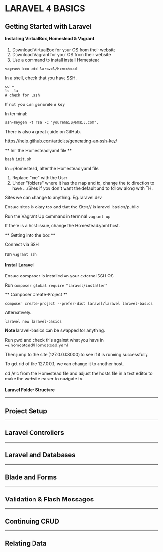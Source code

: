 # LARAVEL 4 BASICS

## Getting Started with Laravel

#### Installing VirtualBox, Homestead & Vagrant

1. Download VirtualBox for your OS from their website
2. Download Vagrant for your OS from their website
3. Use a command to install install Homestead

`vagrant box add laravel/homestead`

In a shell, check that you have SSH.

```
cd ~
ls -la
# check for .ssh
```

If not, you can generate a key.

In terminal:

```
ssh-keygen -t rsa -C "youremail@email.com".
```

There is also a great guide on GitHub.

https://help.github.com/articles/generating-an-ssh-key/

** Init the Homestead.yaml file **

```bash init.sh```

In ~/Homestead, alter the Homestead.yaml file.

1. Replace "me" with the User
2. Under "folders" where it has the map and to, change the to direction to have .../Sites if you don't want the default and to follow along with TH.

Sites we can change to anything. Eg. laravel.dev

Ensure sites is okay too and that the Sites/<here>/<here> is laravel-basics/public

Run the Vagrant Up command in terminal `vagrant up`

If there is a host issue, change the Homestead.yaml host.

** Getting into the box **

Connect via SSH

run `vagrant ssh`

#### Install Laravel

Ensure composer is installed on your external SSH OS.

Run `composer global require "laravel/installer"`

** Composer Create-Project **

```
composer create-project --prefer-dist laravel/laravel laravel-basics
```

Alternatively...

```
laravel new laravel-basics
```

**Note** laravel-basics can be swapped for anything.

Run pwd and check this against what you have in ~/.homestead/Homestead.yaml

Then jump to the site (127.0.0.1:8000) to see if it is running successfully.

To get rid of the 127.0.0.1, we can change it to another host.

cd /etc from the Homestead file and adjust the hosts file in a text editor to make the website easier to navigate to.

#### Laravel Folder Structure



***

## Project Setup

***

## Laravel Controllers

***

## Laravel and Databases

***

## Blade and Forms

***

## Validation & Flash Messages

***

## Continuing CRUD

***

## Relating Data
